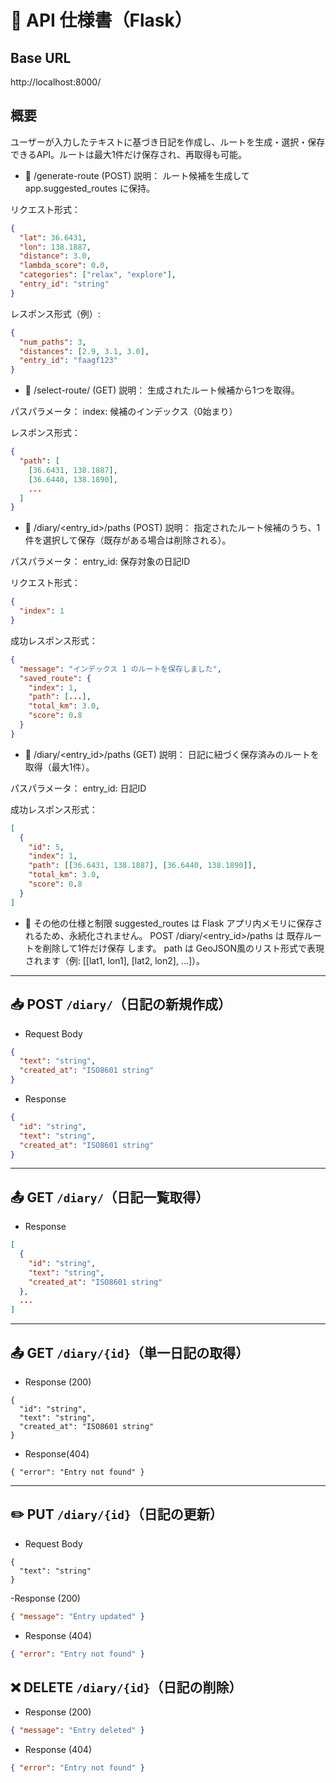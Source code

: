 # 📘 API 仕様書（Flask）
## Base URL
http://localhost:8000/

## 概要
ユーザーが入力したテキストに基づき日記を作成し、ルートを生成・選択・保存できるAPI。ルートは最大1件だけ保存され、再取得も可能。

- 📍 /generate-route (POST)
説明：
ルート候補を生成して app.suggested_routes に保持。

リクエスト形式：
```json
{
  "lat": 36.6431,
  "lon": 138.1887,
  "distance": 3.0,
  "lambda_score": 0.0,
  "categories": ["relax", "explore"],
  "entry_id": "string"
}
```
レスポンス形式（例）:
```json
{
  "num_paths": 3,
  "distances": [2.9, 3.1, 3.0],
  "entry_id": "faagf123"
}
```
- 📍 /select-route/<index> (GET)
説明：
生成されたルート候補から1つを取得。

パスパラメータ：
index: 候補のインデックス（0始まり）

レスポンス形式：
```json
{
  "path": [
    [36.6431, 138.1887],
    [36.6440, 138.1890],
    ...
  ]
}
```
- 📍 /diary/<entry_id>/paths (POST)
説明：
指定されたルート候補のうち、1件を選択して保存（既存がある場合は削除される）。

パスパラメータ：
entry_id: 保存対象の日記ID

リクエスト形式：
```json
{
  "index": 1
}
```
成功レスポンス形式：
```json
{
  "message": "インデックス 1 のルートを保存しました",
  "saved_route": {
    "index": 1,
    "path": [...],
    "total_km": 3.0,
    "score": 0.8
  }
}
```
- 📍 /diary/<entry_id>/paths (GET)
説明：
日記に紐づく保存済みのルートを取得（最大1件）。

パスパラメータ：
entry_id: 日記ID

成功レスポンス形式：
```json
[
  {
    "id": 5,
    "index": 1,
    "path": [[36.6431, 138.1887], [36.6440, 138.1890]],
    "total_km": 3.0,
    "score": 0.8
  }
]
```
- 🔐 その他の仕様と制限
suggested_routes は Flask アプリ内メモリに保存されるため、永続化されません。
POST /diary/<entry_id>/paths は 既存ルートを削除して1件だけ保存 します。
path は GeoJSON風のリスト形式で表現されます（例: [[lat1, lon1], [lat2, lon2], ...]）。
---
## 📥 POST `/diary/`（日記の新規作成）

- Request Body
```json
{
  "text": "string",
  "created_at": "ISO8601 string"
}
```
- Response
```json
{
  "id": "string",
  "text": "string",
  "created_at": "ISO8601 string"
}
```
---
## 📤 GET `/diary/`（日記一覧取得）
- Response
```json
[
  {
    "id": "string",
    "text": "string",
    "created_at": "ISO8601 string"
  },
  ...
]
```
---
## 📤 GET `/diary/{id}`（単一日記の取得）
- Response (200)
```
{
  "id": "string",
  "text": "string",
  "created_at": "ISO8601 string"
}
```
- Response(404)
```
{ "error": "Entry not found" }
```
---
## ✏️ PUT `/diary/{id}`（日記の更新）
- Request Body
```
{
  "text": "string"
}
```
-Response (200)
```json
{ "message": "Entry updated" }
```
- Response (404)
```json
{ "error": "Entry not found" }
```
## ❌ DELETE `/diary/{id}`（日記の削除）
- Response (200)
```json
{ "message": "Entry deleted" }
```
- Response (404)
```json
{ "error": "Entry not found" }
```